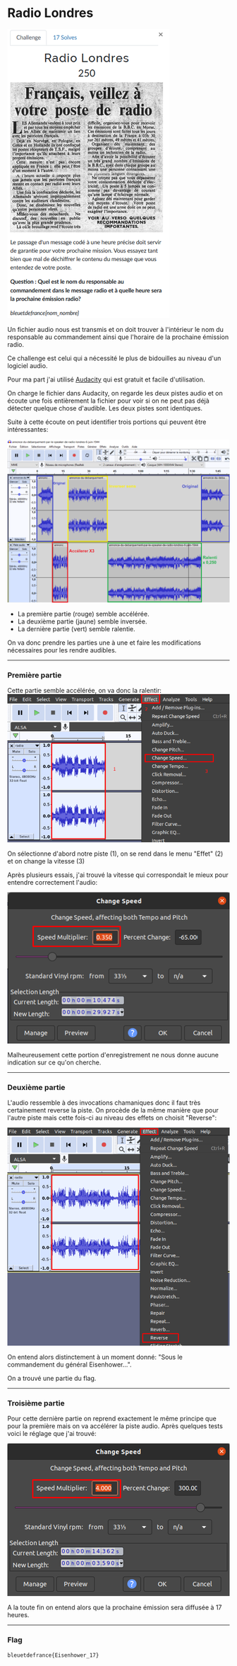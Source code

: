 # Radio Londres
![radio_londres.png](../Images/radio_londres.png)

Un fichier audio nous est transmis et on doit trouver à l'intérieur le nom du responsable au commandement ainsi que l'horaire de la prochaine émission radio.

Ce challenge est celui qui a nécessité le plus de bidouilles au niveau d'un logiciel audio.

Pour ma part j'ai utilisé [Audacity](https://www.audacityteam.org/) qui est gratuit et facile d'utilisation.

On charge le fichier dans Audacity, on regarde les deux pistes audio et on écoute une fois entièrement la fichier pour voir si on ne peut pas déjà détecter quelque chose d'audible. Les deux pistes sont identiques.

Suite à cette écoute on peut identifier trois portions qui peuvent être intéressantes:

![audacity_piste.png](../Images/audacity_piste.png)

- La première partie (rouge) semble accélérée.
- La deuxième partie (jaune) semble inversée.
- La dernière partie (vert) semble ralentie.

On va donc prendre les parties une à une et faire les modifications nécessaires pour les rendre audibles.

---
### Première partie
Cette partie semble accélérée, on va donc la ralentir:
![piste_audio_ralentir.png](../Images/piste_audio_ralentir.png)

On sélectionne d'abord notre piste (1), on se rend dans le menu "Effet" (2) et on change la vitesse (3)

Après plusieurs essais, j'ai trouvé la vitesse qui correspondait le mieux pour entendre correctement l'audio:

![ralentissement_piste.png](../Images/ralentissement_piste.png)

Malheureusement cette portion d'enregistrement ne nous donne aucune indication sur ce qu'on cherche.

---
### Deuxième partie
L'audio ressemble à des invocations chamaniques donc il faut très certainement reverse la piste.
On procède de la même manière que pour l'autre piste mais cette fois-ci au niveau des effets on choisit "Reverse":

![reverse_piste.png](../Images/reverse_piste.png)

On entend alors distinctement à un moment donné: "Sous le commandement du général Eisenhower...".

On a trouvé une partie du flag.

---
### Troisième partie
Pour cette dernière partie on reprend exactement le même principe que pour la première mais on va accélérer la piste audio. Après quelques tests voici le réglage que j'ai trouvé:

![piste_acceleree.png](../Images/piste_acceleree.png)

A la toute fin on entend alors que la prochaine émission sera diffusée à 17 heures.

---
### Flag
```
bleuetdefrance{Eisenhower_17}
```
